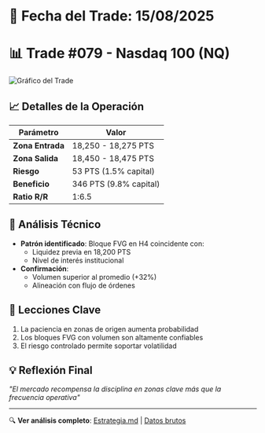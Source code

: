 # 📅 Fecha del Trade: 15/08/2025
# 📊 Trade #079 - Nasdaq 100 (NQ)

![Gráfico del Trade](trade_079.png) <!-- Asegúrate que el nombre coincida exactamente -->

## 📈 Detalles de la Operación
| Parámetro       | Valor               |
|----------------|---------------------|
| **Zona Entrada** | 18,250 - 18,275 PTS |
| **Zona Salida**  | 18,450 - 18,475 PTS |
| **Riesgo**       | 53 PTS (1.5% capital) |
| **Beneficio**    | 346 PTS (9.8% capital) |
| **Ratio R/R**    | 1:6.5              |

## 🎯 Análisis Técnico
- **Patrón identificado**: Bloque FVG en H4 coincidente con:
  - Liquidez previa en 18,200 PTS
  - Nivel de interés institucional
- **Confirmación**: 
  - Volumen superior al promedio (+32%)
  - Alineación con flujo de órdenes

## 📌 Lecciones Clave
1. La paciencia en zonas de origen aumenta probabilidad
2. Los bloques FVG con volumen son altamente confiables
3. El riesgo controlado permite soportar volatilidad

## 💡 Reflexión Final
*"El mercado recompensa la disciplina en zonas clave más que la frecuencia operativa"*

---

🔍 **Ver análisis completo**: [Estrategia.md](estrategia.md) | [Datos brutos](/data/trade_009.csv)